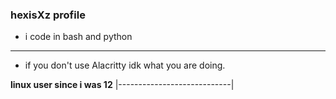 ### hexisXz profile
- i code in bash and python 
----------------------------
- if you don't use Alacritty idk what you are doing.


**linux user since i was 12**
|----------------------------|                                                 
          
